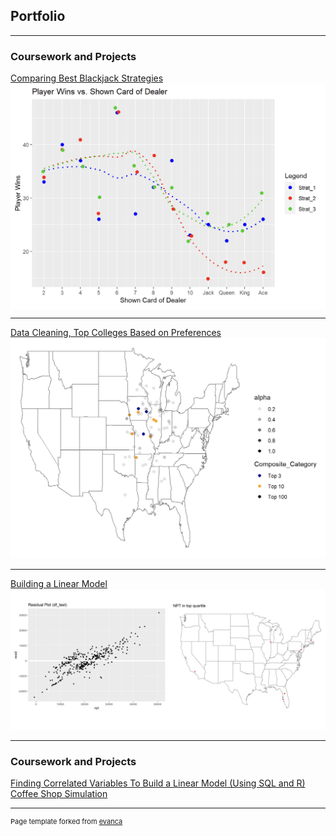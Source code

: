 ## Portfolio

---

### Coursework and Projects

[Comparing Best Blackjack Strategies](https://htmlpreview.github.io/?https://github.com/michael-beishline/michael-beishline.github.io/blob/5756a8dae647c9feb22c722b3b12316e4b650514/pdf/Project-1---Black-Jack%20(5).html)
<img src="images/BlackjackPic.png?raw=true" width="1500" align="center"/>

---
[Data Cleaning, Top Colleges Based on Preferences](https://htmlpreview.github.io/?https://github.com/michael-beishline/michael-beishline.github.io/blob/0a17a82b87c9a0e30e6f4b33cb2556b53dd65563/pdf/Problem-7%20(6).html)
<img src="images/Map1.png?raw=true"/>

---
[Building a Linear Model](https://htmlpreview.github.io/?https://github.com/michael-beishline/michael-beishline.github.io/blob/6135707dd0271ea90b11f125aa600fb5f27b0740/pdf/Problem-8%20(1).html)
<img src="images/Untitleesign-2.png?raw=true"/>

---

### Coursework and Projects

[Finding Correlated Variables To Build a Linear Model (Using SQL and R)](https://htmlpreview.github.io/?https://github.com/michael-beishline/michael-beishline.github.io/blob/1eed70d75f022a9c4240704c3ed8f65ca22f657d/pdf/Problem-6%20(6).html)
[Coffee Shop Simulation](https://htmlpreview.github.io/?https://github.com/michael-beishline/michael-beishline.github.io/blob/cf505afa97e86bb09b5a0f5cfdf196b53afd961c/pdf/problem_3_coffee_solution.html)


---
<p style="font-size:11px">Page template forked from <a href="https://github.com/evanca/quick-portfolio">evanca</a></p>
<!-- Remove above link if you don't want to attibute -->
